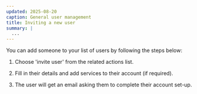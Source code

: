 ```yaml
---
updated: 2025-08-20
caption: General user management
title: Inviting a new user
summary: |
  ...
---
```


You can add someone to your list of users by following the steps below:

1. Choose 'invite user' from the related actions list.

2. Fill in their details and add services to their account (if required).

3. The user will get an email asking them to complete their account set-up.
